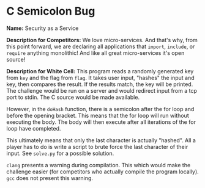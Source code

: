 # C Semicolon Bug

**Name:** Security as a Service

**Description for Competitors:** We love micro-services. And that's why, from this point forward, we are declaring all applications that `import`, `include`, or `require` anything monolithic! And like all great micro-services it's open source!

**Description for White Cell:** This program reads a randomly generated key from `key` and the flag from `flag`. It  takes user input, "hashes" the input and key, then compares the result. If the results match, the key will be printed. The challenge would be run on a server and would redirect input from a tcp port to stdin. The C source would be made available.

However, in the `doHash` function, there is a semicolon after the for loop and before the opening bracket. This means that the for loop will run without executing the body. The body will then execute after all iterations of the for loop have completed.

This ultimately means that only the last character is actually "hashed". All a player has to do is write a script to brute force the last character of their input. See `solve.py` for a possible solution.

`clang` presents a warning during compilation. This which would make the challenge easier (for competitors who actually compile the program locally). `gcc` does not present this warning.

